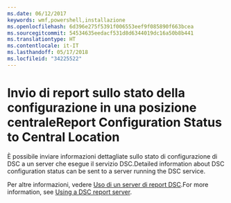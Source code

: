 ```yaml
---
ms.date: 06/12/2017
keywords: wmf,powershell,installazione
ms.openlocfilehash: 6d396e275f5391f006553eef9f085890f663bcea
ms.sourcegitcommit: 54534635eedacf531d8d6344019dc16a50b8b441
ms.translationtype: HT
ms.contentlocale: it-IT
ms.lasthandoff: 05/17/2018
ms.locfileid: "34225522"
---
```

# <a name="report-configuration-status-to-central-location"></a><span data-ttu-id="1f2ae-102">Invio di report sullo stato della configurazione in una posizione centrale</span><span class="sxs-lookup"><span data-stu-id="1f2ae-102">Report Configuration Status to Central Location</span></span>

<span data-ttu-id="1f2ae-103">È possibile inviare informazioni dettagliate sullo stato di configurazione di DSC a un server che esegue il servizio DSC.</span><span class="sxs-lookup"><span data-stu-id="1f2ae-103">Detailed information about DSC configuration status can be sent to a server running the DSC service.</span></span>

<span data-ttu-id="1f2ae-104">Per altre informazioni, vedere [Uso di un server di report DSC](https://msdn.microsoft.com/powershell/dsc/reportserver).</span><span class="sxs-lookup"><span data-stu-id="1f2ae-104">For more information, see [Using a DSC report server](https://msdn.microsoft.com/powershell/dsc/reportserver).</span></span>
